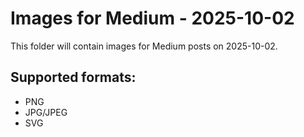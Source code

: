 # Images for Medium - 2025-10-02

This folder will contain images for Medium posts on 2025-10-02.

## Supported formats:
- PNG
- JPG/JPEG
- SVG
